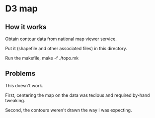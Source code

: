 
# D3 map

## How it works

Obtain contour data from national map viewer service.

Put it (shapefile and other associated files) in this directory.

Run the makefile, make -f ./topo.mk

## Problems

This doesn't work.

First, centering the map on the data was tedious and required by-hand tweaking.

Second, the contours weren't drawn the way I was expecting. 


